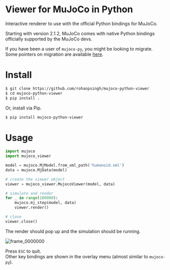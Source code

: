 # Viewer for MuJoCo in Python

Interactive renderer to use with the official Python bindings for MuJoCo.

Starting with version 2.1.2, MuJoCo comes with native Python bindings officially supported by the MuJoCo devs.  

If you have been a user of `mujoco-py`, you might be looking to migrate.  
Some pointers on migration are available [here](https://mujoco.readthedocs.io/en/latest/python.html#migration-notes-for-mujoco-py).

# Install
```sh
$ git clone https://github.com/rohanpsingh/mujoco-python-viewer
$ cd mujoco-python-viewer
$ pip install .
```
Or, install via Pip.
```sh
$ pip install mujoco-python-viewer
```

# Usage

```py
import mujoco
import mujoco_viewer

model = mujoco.MjModel.from_xml_path('humanoid.xml')
data = mujoco.MjData(model)

# create the viewer object
viewer = mujoco_viewer.MujocoViewer(model, data)

# simulate and render
for _ in range(100000):
    mujoco.mj_step(model, data)
    viewer.render()

# close
viewer.close()
```

The render should pop up and the simulation should be running.  

![frame_0000000](https://user-images.githubusercontent.com/16384313/159665433-02008fb0-32fd-4e64-ac73-69888875eedf.png)


Press `ESC` to quit.  
Other key bindings are shown in the overlay menu (almost similar to `mujoco-py`).
